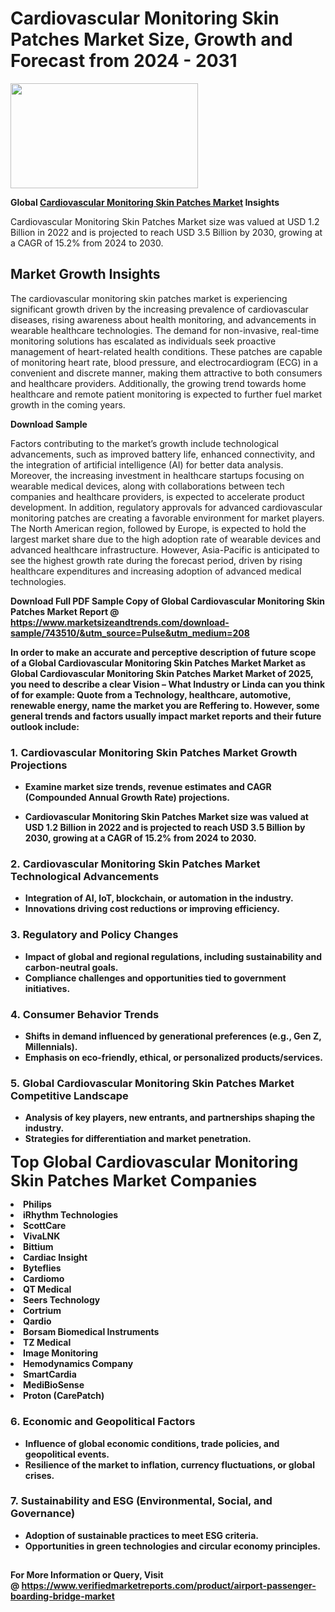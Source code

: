<H1>Cardiovascular Monitoring Skin Patches Market Size, Growth and Forecast from 2024 - 2031</H1><img class="aligncenter size-medium wp-image-584254" src="https://thirdeyenews.in/wp-content/uploads/2024/09/Global-Market-Research-300x168.jpeg" alt="" width="300" height="168" /><p><strong>Global&nbsp;<a href="https://www.marketsizeandtrends.com/download-sample/743510/&amp;utm_source=Pulse&amp;utm_medium=208">Cardiovascular Monitoring Skin Patches Market</a> Insights</strong></p><p>Cardiovascular Monitoring Skin Patches Market size was valued at USD 1.2 Billion in 2022 and is projected to reach USD 3.5 Billion by 2030, growing at a CAGR of 15.2% from 2024 to 2030.</p><p><h2>Market Growth Insights</h2> <p>The cardiovascular monitoring skin patches market is experiencing significant growth driven by the increasing prevalence of cardiovascular diseases, rising awareness about health monitoring, and advancements in wearable healthcare technologies. The demand for non-invasive, real-time monitoring solutions has escalated as individuals seek proactive management of heart-related health conditions. These patches are capable of monitoring heart rate, blood pressure, and electrocardiogram (ECG) in a convenient and discrete manner, making them attractive to both consumers and healthcare providers. Additionally, the growing trend towards home healthcare and remote patient monitoring is expected to further fuel market growth in the coming years.</p> <p><strong>Download Sample</strong></p> <p>Factors contributing to the market’s growth include technological advancements, such as improved battery life, enhanced connectivity, and the integration of artificial intelligence (AI) for better data analysis. Moreover, the increasing investment in healthcare startups focusing on wearable medical devices, along with collaborations between tech companies and healthcare providers, is expected to accelerate product development. In addition, regulatory approvals for advanced cardiovascular monitoring patches are creating a favorable environment for market players. The North American region, followed by Europe, is expected to hold the largest market share due to the high adoption rate of wearable devices and advanced healthcare infrastructure. However, Asia-Pacific is anticipated to see the highest growth rate during the forecast period, driven by rising healthcare expenditures and increasing adoption of advanced medical technologies. <p><strong></p><p><span class=""><strong>Download Full PDF Sample Copy of Global Cardiovascular Monitoring Skin Patches Market Report</strong> @ <a href="https://www.marketsizeandtrends.com/download-sample/743510/&amp;utm_source=Pulse&amp;utm_medium=208" target="_blank">https://www.marketsizeandtrends.com/download-sample/743510/&amp;utm_source=Pulse&amp;utm_medium=208</a></span></p><p>In order to make an accurate and perceptive description of future scope of a Global&nbsp;Cardiovascular Monitoring Skin Patches Market Market as Global&nbsp;Cardiovascular Monitoring Skin Patches Market Market of 2025, you need to describe a clear Vision &ndash; What Industry or Linda can you think of for example: Quote from a Technology, healthcare, automotive, renewable energy, name the market you are Reffering to. However, some general trends and factors usually impact market reports and their future outlook include:</p><h3>1.&nbsp;<strong>Cardiovascular Monitoring Skin Patches Market Growth Projections</strong></h3><ul><li>Examine market size trends, revenue estimates and CAGR (Compounded Annual Growth Rate) projections.</li><li><p>Cardiovascular Monitoring Skin Patches Market size was valued at USD 1.2 Billion in 2022 and is projected to reach USD 3.5 Billion by 2030, growing at a CAGR of 15.2% from 2024 to 2030.</p></li></ul><h3>2.&nbsp;<strong>Cardiovascular Monitoring Skin Patches Market Technological Advancements</strong></h3><ul><li>Integration of AI, IoT, blockchain, or automation in the industry.</li><li>Innovations driving cost reductions or improving efficiency.</li></ul><h3>3.&nbsp;<strong>Regulatory and Policy Changes</strong></h3><ul><li>Impact of global and regional regulations, including sustainability and carbon-neutral goals.</li><li>Compliance challenges and opportunities tied to government initiatives.</li></ul><h3>4.&nbsp;<strong>Consumer Behavior Trends</strong></h3><ul><li>Shifts in demand influenced by generational preferences (e.g., Gen Z, Millennials).</li><li>Emphasis on eco-friendly, ethical, or personalized products/services.</li></ul><h3>5.&nbsp;<strong>Global Cardiovascular Monitoring Skin Patches Market Competitive Landscape</strong></h3><ul><li>Analysis of key players, new entrants, and partnerships shaping the industry.</li><li>Strategies for differentiation and market penetration.</li></ul><p data-pm-slice="1 1 []"><span style="color: inherit; font-family: inherit; font-size: 25px;">Top Global Cardiovascular Monitoring Skin Patches Market Companies</span></p><div class="" data-test-id=""><p><li>Philips</li><li> iRhythm Technologies</li><li> ScottCare</li><li> VivaLNK</li><li> Bittium</li><li> Cardiac Insight</li><li> Byteflies</li><li> Cardiomo</li><li> QT Medical</li><li> Seers Technology</li><li> Cortrium</li><li> Qardio</li><li> Borsam Biomedical Instruments</li><li> TZ Medical</li><li> Image Monitoring</li><li> Hemodynamics Company</li><li> SmartCardia</li><li> MediBioSense</li><li> Proton (CarePatch)</li></p></div><h3>6.&nbsp;<strong>Economic and Geopolitical Factors</strong></h3><ul><li>Influence of global economic conditions, trade policies, and geopolitical events.</li><li>Resilience of the market to inflation, currency fluctuations, or global crises.</li></ul><h3>7.&nbsp;<strong>Sustainability and ESG (Environmental, Social, and Governance)</strong></h3><ul><li>Adoption of sustainable practices to meet ESG criteria.</li><li>Opportunities in green technologies and circular economy principles.</li></ul><h2><strong style="font-size: 14px;">For More Information or Query, Visit @&nbsp;</strong><a style="background-color: #ffffff; font-size: 14px;" href="https://www.marketsizeandtrends.com/report/cardiovascular-monitoring-skin-patches-market/" target="_blank">https://www.verifiedmarketreports.com/product/airport-passenger-boarding-bridge-market</a></h2>
